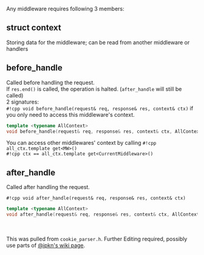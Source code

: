 Any middleware requires following 3 members:
## struct context
Storing data for the middleware; can be read from another middleware or handlers


## before_handle
Called before handling the request.<br>
If `res.end()` is called, the operation is halted. (`after_handle` will still be called)<br>
2 signatures:<br>
`#!cpp void before_handle(request& req, response& res, context& ctx)`
    if you only need to access this middleware's context.
``` cpp
template <typename AllContext>
void before_handle(request& req, response& res, context& ctx, AllContext& all_ctx)
```
You can access other middlewares' context by calling `#!cpp all_ctx.template get<MW>()`<br>
`#!cpp ctx == all_ctx.template get<CurrentMiddleware>()`


## after_handle
Called after handling the request.<br>

`#!cpp void after_handle(request& req, response& res, context& ctx)`
``` cpp
template <typename AllContext>
void after_handle(request& req, response& res, context& ctx, AllContext& all_ctx)
```
<br><br>
This was pulled from `cookie_parser.h`. Further Editing required, possibly use parts of [@ipkn's wiki page](https://github.com/ipkn/crow/wiki/Middleware).

